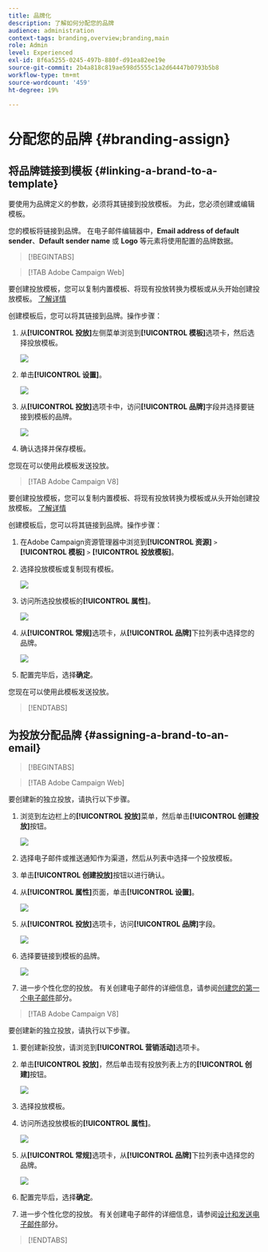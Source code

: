 ```yaml
---
title: 品牌化
description: 了解如何分配您的品牌
audience: administration
context-tags: branding,overview;branding,main
role: Admin
level: Experienced
exl-id: 8f6a5255-0245-497b-880f-d91ea82ee19e
source-git-commit: 2b4a818c819ae598d5555c1a2d64447b0793b5b8
workflow-type: tm+mt
source-wordcount: '459'
ht-degree: 19%

---
```


# 分配您的品牌 {#branding-assign}

## 将品牌链接到模板 {#linking-a-brand-to-a-template}

要使用为品牌定义的参数，必须将其链接到投放模板。 为此，您必须创建或编辑模板。

您的模板将链接到品牌。 在电子邮件编辑器中，**Email address of default sender**、**Default sender name** 或 **Logo** 等元素将使用配置的品牌数据。

>[!BEGINTABS]

>[!TAB Adobe Campaign Web]

要创建投放模板，您可以复制内置模板、将现有投放转换为模板或从头开始创建投放模板。 [了解详情](../../msg/delivery-template.md)

创建模板后，您可以将其链接到品牌。操作步骤：

1. 从&#x200B;**[!UICONTROL 投放]**&#x200B;左侧菜单浏览到&#x200B;**[!UICONTROL 模板]**&#x200B;选项卡，然后选择投放模板。

   ![](assets/branding_assign_web_1.png)

1. 单击&#x200B;**[!UICONTROL 设置]**。

   ![](assets/branding_assign_web_2.png)

1. 从&#x200B;**[!UICONTROL 投放]**&#x200B;选项卡中，访问&#x200B;**[!UICONTROL 品牌]**&#x200B;字段并选择要链接到模板的品牌。

   ![](assets/branding_assign_web_3.png)

1. 确认选择并保存模板。

您现在可以使用此模板发送投放。

>[!TAB Adobe Campaign V8]

要创建投放模板，您可以复制内置模板、将现有投放转换为模板或从头开始创建投放模板。 [了解详情](https://experienceleague.adobe.com/docs/campaign/campaign-v8/send/create-templates.html)

创建模板后，您可以将其链接到品牌。操作步骤：

1. 在Adobe Campaign资源管理器中浏览到&#x200B;**[!UICONTROL 资源]** `>` **[!UICONTROL 模板]** `>` **[!UICONTROL 投放模板]**。

1. 选择投放模板或复制现有模板。

   ![](assets/branding_assign_V8_1.png)

1. 访问所选投放模板的&#x200B;**[!UICONTROL 属性]**。

   ![](assets/branding_assign_V8_2.png)

1. 从&#x200B;**[!UICONTROL 常规]**&#x200B;选项卡，从&#x200B;**[!UICONTROL 品牌]**&#x200B;下拉列表中选择您的品牌。

   ![](assets/branding_assign_V8_3.png)

1. 配置完毕后，选择&#x200B;**确定**。

您现在可以使用此模板发送投放。

>[!ENDTABS]

## 为投放分配品牌 {#assigning-a-brand-to-an-email}

>[!BEGINTABS]

>[!TAB Adobe Campaign Web]

要创建新的独立投放，请执行以下步骤。

1. 浏览到左边栏上的&#x200B;**[!UICONTROL 投放]**&#x200B;菜单，然后单击&#x200B;**[!UICONTROL 创建投放]**&#x200B;按钮。

   ![](assets/branding_assign_web_4.png)

1. 选择电子邮件或推送通知作为渠道，然后从列表中选择一个投放模板。

1. 单击&#x200B;**[!UICONTROL 创建投放]**&#x200B;按钮以进行确认。

1. 从&#x200B;**[!UICONTROL 属性]**&#x200B;页面，单击&#x200B;**[!UICONTROL 设置]**。

   ![](assets/branding_assign_web_5.png)

1. 从&#x200B;**[!UICONTROL 投放]**&#x200B;选项卡，访问&#x200B;**[!UICONTROL 品牌]**&#x200B;字段。

   ![](assets/branding_assign_web_6.png)

1. 选择要链接到模板的品牌。

   ![](assets/branding_assign_web_7.png)

1. 进一步个性化您的投放。 有关创建电子邮件的详细信息，请参阅[创建您的第一个电子邮件](../../email/create-email.md)部分。

>[!TAB Adobe Campaign V8]

要创建新的独立投放，请执行以下步骤。

1. 要创建新投放，请浏览到&#x200B;**[!UICONTROL 营销活动]**&#x200B;选项卡。

1. 单击&#x200B;**[!UICONTROL 投放]**，然后单击现有投放列表上方的&#x200B;**[!UICONTROL 创建]**&#x200B;按钮。

   ![](assets/branding_assign_V8_4.png)

1. 选择投放模板。

1. 访问所选投放模板的&#x200B;**[!UICONTROL 属性]**。

   ![](assets/branding_assign_V8_5.png)

1. 从&#x200B;**[!UICONTROL 常规]**&#x200B;选项卡，从&#x200B;**[!UICONTROL 品牌]**&#x200B;下拉列表中选择您的品牌。

   ![](assets/branding_assign_V8_6.png)

1. 配置完毕后，选择&#x200B;**确定**。

1. 进一步个性化您的投放。 有关创建电子邮件的详细信息，请参阅[设计和发送电子邮件](../../email/create-email.md)部分。

>[!ENDTABS]
